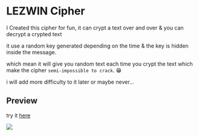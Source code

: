 # LEZWIN Cipher
I Created this cipher for fun, it can crypt a text over and over & you can decrypt a crypted text 

it use a random key generated depending on the time & the key is hidden inside the message.

which mean it will give you random text each time you crypt the text which make the cipher `semi-impossible to crack`. 😁

i will add more difficulty to it later or maybe never...

## Preview
try it [here](https://ilyasdiker.github.io/ZwinCipher/)

![](https://i.imgur.com/PhXGfK3.png)
